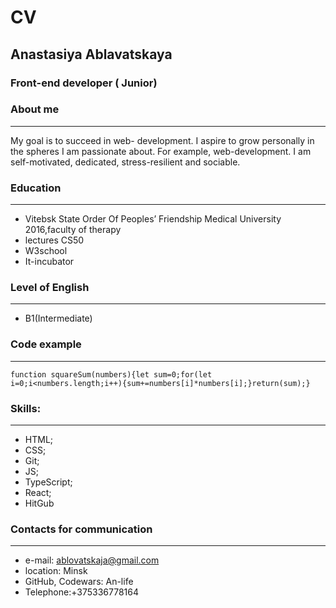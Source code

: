 # CV #
## Anastasiya Ablavatskaya ##
### Front-end developer ( Junior) ###
### About me ###
***
  My goal is to succeed in web- development. I aspire to grow personally in the spheres I am passionate about. For example, web-development. I am self-motivated, dedicated, stress-resilient and sociable.
### Education ###
***
* Vitebsk State Order Of Peoples’ Friendship Medical University 2016,faculty of therapy
*  lectures CS50
*  W3school
*  It-incubator
### Level of English ###
***
* B1(Intermediate)
### Code example  ###
***
    function squareSum(numbers){let sum=0;for(let i=0;i<numbers.length;i++){sum+=numbers[i]*numbers[i];}return(sum);} 

### Skills: ###
***
* HTML;
* CSS;
* Git;
* JS;
* TypeScript;
* React;
* HitGub
### Contacts for communication ###
***
* e-mail: ablovatskaja@gmail.com
* location: Minsk
* GitHub,  Codewars: An-life
* Telephone:+375336778164
